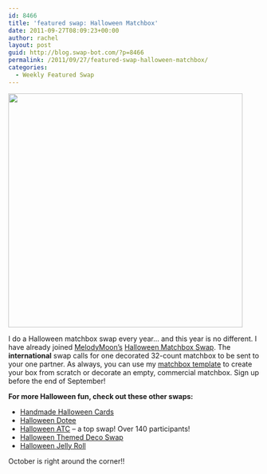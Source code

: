 ```yaml
---
id: 8466
title: 'featured swap: Halloween Matchbox'
date: 2011-09-27T08:09:23+00:00
author: rachel
layout: post
guid: http://blog.swap-bot.com/?p=8466
permalink: /2011/09/27/featured-swap-halloween-matchbox/
categories:
  - Weekly Featured Swap
---
```

[<img src="http://blog.swap-bot.com/wp-content/uploads/2011/09/halloweenmatchbox.png" alt="" title="halloweenmatchbox" width="470" height="470" class="alignnone size-full wp-image-8467" srcset="http://blog.swap-bot.com/wp-content/uploads/2011/09/halloweenmatchbox-150x150.png 150w, http://blog.swap-bot.com/wp-content/uploads/2011/09/halloweenmatchbox-300x300.png 300w, http://blog.swap-bot.com/wp-content/uploads/2011/09/halloweenmatchbox.png 470w" sizes="(max-width: 470px) 100vw, 470px" />](http://www.flickr.com/photos/rlj/4028258690/in/set-72157602135475903)

I do a Halloween matchbox swap every year&#8230; and this year is no different. I have already joined [MelodyMoon&#8217;s](http://www.swap-bot.com/user:MelodyMoon) [Halloween Matchbox Swap](http://www.swap-bot.com/swap/show/99346). The **international** swap calls for one decorated 32-count matchbox to be sent to your one partner. As always, you can use my [matchbox template](http://blog.swap-bot.com/rachels-matchbox-template/) to create your box from scratch or decorate an empty, commercial matchbox. Sign up before the end of September!

**For more Halloween fun, check out these other swaps:**

  * [Handmade Halloween Cards](http://www.swap-bot.com/swap/show/97132)
  * [Halloween Dotee](http://www.swap-bot.com/swap/show/101833)
  * [Halloween ATC](http://www.swap-bot.com/swap/show/97868) &#8211; a top swap! Over 140 participants!
  * [Halloween Themed Deco Swap](http://www.swap-bot.com/swap/show/100912)
  * [Halloween Jelly Roll](http://www.swap-bot.com/swap/show/101783)

October is right around the corner!!